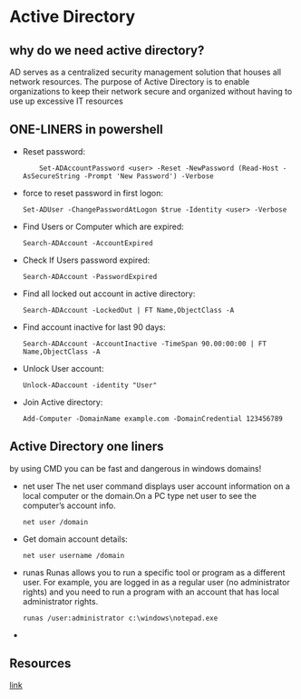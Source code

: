 # Active Directory




## why do we need active directory?
AD serves as a centralized security management solution that houses all network resources. The purpose of Active Directory is to enable organizations to keep their network secure and organized without having to use up excessive IT resources



## ONE-LINERS in powershell

<ul>
<li>Reset password: 

        Set-ADAccountPassword <user> -Reset -NewPassword (Read-Host -AsSecureString -Prompt 'New Password') -Verbose

</li>
<li>force to reset password in first logon:

    Set-ADUser -ChangePasswordAtLogon $true -Identity <user> -Verbose

</li>
<li>Find Users or Computer which are expired:


    Search-ADAccount -AccountExpired

</li>
<li>Check If Users password expired:

    Search-ADAccount -PasswordExpired

</li>
<li>Find all locked out account in active directory:

    Search-ADAccount -LockedOut | FT Name,ObjectClass -A

</li>
<li>Find account inactive for last 90 days:

    Search-ADAccount -AccountInactive -TimeSpan 90.00:00:00 | FT Name,ObjectClass -A

</li>
<li>Unlock User account:

    Unlock-ADaccount -identity "User"

</li>

<li>Join Active directory:

    Add-Computer -DomainName example.com -DomainCredential 123456789


</li>


</ul>







## Active Directory one liners
by using CMD you can be fast and dangerous in windows domains!
<ul>
<li>net user The net user command displays user account information on a local computer or the domain.On a PC type net user to see the computer’s account info. 


    net user /domain

</li>
<li>Get domain account details:

    net user username /domain

</li>
<li>runas  Runas allows you to run a specific tool or program as a different user. For example, you are logged in as a regular user (no administrator rights) and you need to run a program with an account that has local administrator rights. 


    runas /user:administrator c:\windows\notepad.exe

</li>
<li></li>
</ul>





## Resources

<a href="https://blog.intermedia.com/what-is-active-directory-and-why-is-it-so-important/">link</a>



